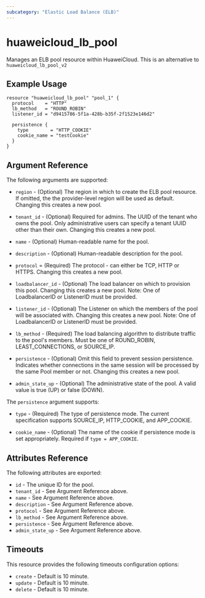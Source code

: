 ```yaml
---
subcategory: "Elastic Load Balance (ELB)"
---
```


# huaweicloud\_lb\_pool

Manages an ELB pool resource within HuaweiCloud.
This is an alternative to `huaweicloud_lb_pool_v2`

## Example Usage

```hcl
resource "huaweicloud_lb_pool" "pool_1" {
  protocol    = "HTTP"
  lb_method   = "ROUND_ROBIN"
  listener_id = "d9415786-5f1a-428b-b35f-2f1523e146d2"

  persistence {
    type        = "HTTP_COOKIE"
    cookie_name = "testCookie"
  }
}
```

## Argument Reference

The following arguments are supported:

* `region` - (Optional) The region in which to create the ELB pool resource.
    If omitted, the the provider-level region will be used as default.
    Changing this creates a new pool.

* `tenant_id` - (Optional) Required for admins. The UUID of the tenant who owns
    the pool.  Only administrative users can specify a tenant UUID
    other than their own. Changing this creates a new pool.

* `name` - (Optional) Human-readable name for the pool.

* `description` - (Optional) Human-readable description for the pool.

* `protocol` = (Required) The protocol - can either be TCP, HTTP or HTTPS.
    Changing this creates a new pool.

* `loadbalancer_id` - (Optional) The load balancer on which to provision this
    pool. Changing this creates a new pool.
    Note:  One of LoadbalancerID or ListenerID must be provided.

* `listener_id` - (Optional) The Listener on which the members of the pool
    will be associated with. Changing this creates a new pool.
	Note:  One of LoadbalancerID or ListenerID must be provided.

* `lb_method` - (Required) The load balancing algorithm to
    distribute traffic to the pool's members. Must be one of
    ROUND_ROBIN, LEAST_CONNECTIONS, or SOURCE_IP.

* `persistence` - (Optional) Omit this field to prevent session persistence.  Indicates
    whether connections in the same session will be processed by the same Pool
    member or not. Changing this creates a new pool.

* `admin_state_up` - (Optional) The administrative state of the pool.
    A valid value is true (UP) or false (DOWN).

The `persistence` argument supports:

* `type` - (Required) The type of persistence mode. The current specification
    supports SOURCE_IP, HTTP_COOKIE, and APP_COOKIE.

* `cookie_name` - (Optional) The name of the cookie if persistence mode is set
    appropriately. Required if `type = APP_COOKIE`.

## Attributes Reference

The following attributes are exported:

* `id` - The unique ID for the pool.
* `tenant_id` - See Argument Reference above.
* `name` - See Argument Reference above.
* `description` - See Argument Reference above.
* `protocol` - See Argument Reference above.
* `lb_method` - See Argument Reference above.
* `persistence` - See Argument Reference above.
* `admin_state_up` - See Argument Reference above.

## Timeouts
This resource provides the following timeouts configuration options:
- `create` - Default is 10 minute.
- `update` - Default is 10 minute.
- `delete` - Default is 10 minute.

